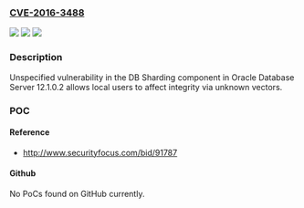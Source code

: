 ### [CVE-2016-3488](https://cve.mitre.org/cgi-bin/cvename.cgi?name=CVE-2016-3488)
![](https://img.shields.io/static/v1?label=Product&message=n%2Fa&color=blue)
![](https://img.shields.io/static/v1?label=Version&message=n%2Fa&color=blue)
![](https://img.shields.io/static/v1?label=Vulnerability&message=n%2Fa&color=brighgreen)

### Description

Unspecified vulnerability in the DB Sharding component in Oracle Database Server 12.1.0.2 allows local users to affect integrity via unknown vectors.

### POC

#### Reference
- http://www.securityfocus.com/bid/91787

#### Github
No PoCs found on GitHub currently.

